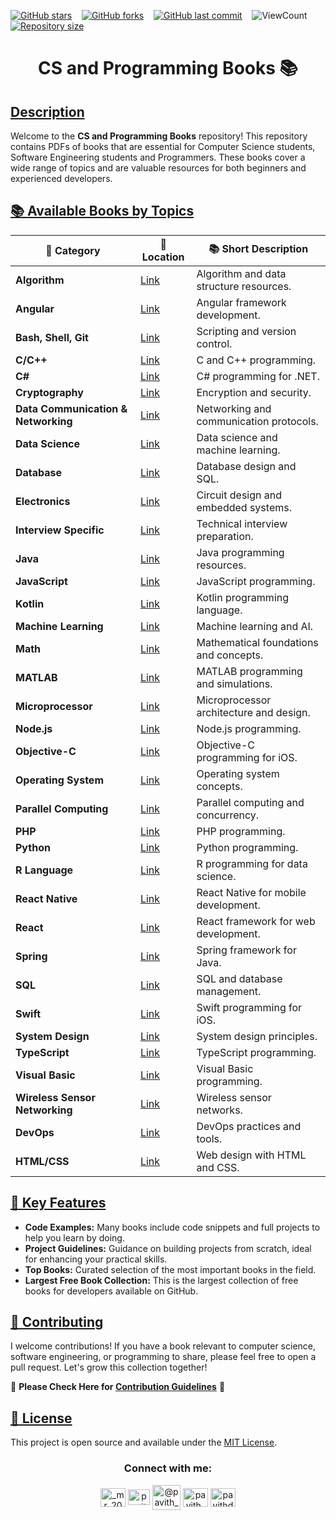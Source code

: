 [![GitHub stars](https://img.shields.io/github/stars/Pavith19/CS-and-Programming-Books?style=social)](https://github.com/Pavith19/CS-and-Programming-Books/stargazers)&nbsp;&nbsp;&nbsp;
[![GitHub forks](https://img.shields.io/github/forks/Pavith19/CS-and-Programming-Books?style=social)](https://github.com/Pavith19/CS-and-Programming-Books/network/members)&nbsp;&nbsp;&nbsp;
[![GitHub last commit](https://img.shields.io/github/last-commit/Pavith19/CS-and-Programming-Books)](https://github.com/Pavith19/CS-and-Programming-Books/commits/main)&nbsp;&nbsp;&nbsp;
![ViewCount](https://views.whatilearened.today/views/github/Pavith19/CS-and-Programming-Books.svg?cache=remove)&nbsp;&nbsp;&nbsp;
[![Repository size](https://img.shields.io/github/repo-size/Pavith19/CS-and-Programming-Books)](https://github.com/Pavith19/CS-and-Programming-Books)


<h1 align="center">CS and Programming Books 📚</h1>

## [Description]()

Welcome to the **CS and Programming Books** repository! This repository contains PDFs of books that are essential for Computer Science students, Software Engineering students and Programmers. These books cover a wide range of topics and are valuable resources for both beginners and experienced developers.

## [📚 Available Books by Topics]()

| 📁 **Category** | 🔗 **Location** | 📚 **Short Description** |
|-----------------|-----------------|--------------------------|
| **Algorithm** | [Link](https://github.com/Pavith19/CS-and-Programming-Books/tree/main/Algorithm) | Algorithm and data structure resources. |
| **Angular** | [Link](https://github.com/Pavith19/CS-and-Programming-Books/tree/main/Angular) | Angular framework development. |
| **Bash, Shell, Git** | [Link](https://github.com/Pavith19/CS-and-Programming-Books/tree/main/Bash-shell-git) | Scripting and version control. |
| **C/C++** | [Link](https://github.com/Pavith19/CS-and-Programming-Books/tree/main/C-C%2B%2B) | C and C++ programming. |
| **C#** | [Link](https://github.com/Pavith19/CS-and-Programming-Books/tree/main/CSharp) | C# programming for .NET. |
| **Cryptography** | [Link](https://github.com/Pavith19/CS-and-Programming-Books/tree/main/Cryptography) | Encryption and security. |
| **Data Communication & Networking** | [Link](https://github.com/Pavith19/CS-and-Programming-Books/tree/main/Data%20communication%20and%20networking) | Networking and communication protocols. |
| **Data Science** | [Link](https://github.com/Pavith19/CS-and-Programming-Books/tree/main/Data%20science) | Data science and machine learning. |
| **Database** | [Link](https://github.com/Pavith19/CS-and-Programming-Books/tree/main/Database) | Database design and SQL. |
| **Electronics** | [Link](https://github.com/Pavith19/CS-and-Programming-Books/tree/main/Electronics) | Circuit design and embedded systems. |
| **Interview Specific** | [Link](https://github.com/Pavith19/CS-and-Programming-Books/tree/main/Interview%20Specific) | Technical interview preparation. |
| **Java** | [Link](https://github.com/Pavith19/CS-and-Programming-Books/tree/main/Java) | Java programming resources. |
| **JavaScript** | [Link](https://github.com/Pavith19/CS-and-Programming-Books/tree/main/Javascript) | JavaScript programming. |
| **Kotlin** | [Link](https://github.com/Pavith19/CS-and-Programming-Books/tree/main/Kotlin) | Kotlin programming language. |
| **Machine Learning** | [Link](https://github.com/Pavith19/CS-and-Programming-Books/tree/main/Machine-Learning) | Machine learning and AI. |
| **Math** | [Link](https://github.com/Pavith19/CS-and-Programming-Books/tree/main/Math) | Mathematical foundations and concepts. |
| **MATLAB** | [Link](https://github.com/Pavith19/CS-and-Programming-Books/tree/main/Matlab) | MATLAB programming and simulations. |
| **Microprocessor** | [Link](https://github.com/Pavith19/CS-and-Programming-Books/tree/main/Microprocessor) | Microprocessor architecture and design. |
| **Node.js** | [Link](https://github.com/Pavith19/CS-and-Programming-Books/tree/main/Nodejs) | Node.js programming. |
| **Objective-C** | [Link](https://github.com/Pavith19/CS-and-Programming-Books/tree/main/Objective-c) | Objective-C programming for iOS. |
| **Operating System** | [Link](https://github.com/Pavith19/CS-and-Programming-Books/tree/main/Operating%20system) | Operating system concepts. |
| **Parallel Computing** | [Link](https://github.com/Pavith19/CS-and-Programming-Books/tree/main/Parallel%20computing) | Parallel computing and concurrency. |
| **PHP** | [Link](https://github.com/Pavith19/CS-and-Programming-Books/tree/main/Php) | PHP programming. |
| **Python** | [Link](https://github.com/Pavith19/CS-and-Programming-Books/tree/main/Python) | Python programming. |
| **R Language** | [Link](https://github.com/Pavith19/CS-and-Programming-Books/tree/main/R-lang) | R programming for data science. |
| **React Native** | [Link](https://github.com/Pavith19/CS-and-Programming-Books/tree/main/React-native) | React Native for mobile development. |
| **React** | [Link](https://github.com/Pavith19/CS-and-Programming-Books/tree/main/React) | React framework for web development. |
| **Spring** | [Link](https://github.com/Pavith19/CS-and-Programming-Books/tree/main/Spring) | Spring framework for Java. |
| **SQL** | [Link](https://github.com/Pavith19/CS-and-Programming-Books/tree/main/Sql) | SQL and database management. |
| **Swift** | [Link](https://github.com/Pavith19/CS-and-Programming-Books/tree/main/Swift) | Swift programming for iOS. |
| **System Design** | [Link](https://github.com/Pavith19/CS-and-Programming-Books/tree/main/System%20Design%20%F0%9F%92%BB) | System design principles. |
| **TypeScript** | [Link](https://github.com/Pavith19/CS-and-Programming-Books/tree/main/Typescript) | TypeScript programming. |
| **Visual Basic** | [Link](https://github.com/Pavith19/CS-and-Programming-Books/tree/main/Visual-basic) | Visual Basic programming. |
| **Wireless Sensor Networking** | [Link](https://github.com/Pavith19/CS-and-Programming-Books/tree/main/Wireless%20sensor%20networking) | Wireless sensor networks. |
| **DevOps** | [Link](https://github.com/Pavith19/CS-and-Programming-Books/tree/main/dev-ops) | DevOps practices and tools. |
| **HTML/CSS** | [Link](https://github.com/Pavith19/CS-and-Programming-Books/tree/main/html-css) | Web design with HTML and CSS. |


## [🚀 Key Features]()

- **Code Examples:** Many books include code snippets and full projects to help you learn by doing.
- **Project Guidelines:** Guidance on building projects from scratch, ideal for enhancing your practical skills.
- **Top Books:** Curated selection of the most important books in the field.
- **Largest Free Book Collection:** This is the largest collection of free books for developers available on GitHub.

## [🤝 Contributing]()

I welcome contributions! If you have a book relevant to computer science, software engineering, or programming to share, please feel free to open a pull request. Let's grow this collection together!

🚀 **Please Check Here for [Contribution Guidelines](CONTRIBUTING.md)** 🚀

## [📄 License]()
 
This project is open source and available under the [MIT License](LICENSE).


<h3 align="center">Connect with me:</h3>
<p align="center">
  <a href="https://instagram.com/_mr_2001__" target="blank"><img align="center" src="https://raw.githubusercontent.com/rahuldkjain/github-profile-readme-generator/master/src/images/icons/Social/instagram.svg" alt="_mr_2001__" height="30" width="40" /></a>
  <a href="https://linkedin.com/in/www.linkedin.com/in/pavith-bambaravanage-465300293" target="blank"><img align="center" src="https://raw.githubusercontent.com/rahuldkjain/github-profile-readme-generator/master/src/images/icons/Social/linked-in-alt.svg" alt="pavith-bambaravanage-465300293" height="25" width="35" /></a>
  <a href="https://www.hackerrank.com/@pavith_db" target="blank"><img align="center" src="https://raw.githubusercontent.com/rahuldkjain/github-profile-readme-generator/master/src/images/icons/Social/hackerrank.svg" alt="@pavith_db" height="40" width="45" /></a>
  <a href="https://www.leetcode.com/pavith_db" target="blank"><img align="center" src="https://raw.githubusercontent.com/rahuldkjain/github-profile-readme-generator/master/src/images/icons/Social/leet-code.svg" alt="pavith_db" height="30" width="40" /></a>
  <a href="mailto:pavithd2020@gmail.com" target="blank"><img align="center" src="https://github.com/TheDudeThatCode/TheDudeThatCode/raw/master/Assets/Gmail.svg" alt="pavithd2020@gmail.com" height="30" width="40" /></a>
</p>
